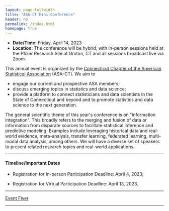 ```yaml
---
layout: page-fullwidth
title: "ASA-CT Mini-Conference"
header: no
permalink: /index.html
homepage: true
---
```


+ **Date/Time:** Friday, April 14, 2023
+ **Location:** The conference will be hybrid, with in-person sessions held at the Pfizer Research Site at Groton, CT and all sessions broadcast live via Zoom.

This annual event is organized by the [Connecticut Chapter of the American Statistical Association](https://community.amstat.org/connecticutchapter/home) (ASA-CT). We aim to 

+ engage our current and prospective ASA members;
+ discuss emerging topics in statistics and data science;
+ provide a platform to connect statisticians and data scientists in the State of Connecticut and beyond and to promote statistics and data science to the next generation. 

The general scientific theme of this year's conference is on "information integration". This broadly refers to the merging and fusion of data or information from disparate sources to facilitate statistical inference and predictive modeling. Examples include leveraging historical data and real-world evidence, meta-analysis, transfer learning, federated learning, multi-modal data analysis, among others. We will have a diverse set of speakers to present related research topics and real-world applications. 

----
<div class="row-fluid">

<h4>Timeline/Important Dates</h4>

</div>

+ Registration for In-person Participation Deadline: April 4, 2023;

+ Registration for Virtual Participation Deadline: April 13, 2023.


----

[Event Flyer](docs/ggplot2-cheatsheet.pdf)

----
